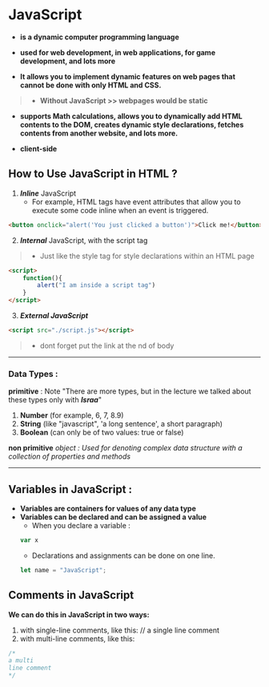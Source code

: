 # JavaScript 
 + **is a dynamic computer programming language**

 + **used for web development, in web applications, for game development, and lots more**

 + **It allows you to implement dynamic features on web pages that cannot be done with only HTML and CSS.**

> * **Without JavaScript >> webpages would be static**

 + **supports Math calculations, allows you to dynamically add HTML contents to the DOM, creates dynamic style declarations, fetches contents from another website, and lots more.**

* **client-side**

## How to Use JavaScript in HTML ?

1. **_Inline_** JavaScript
   * For example, HTML tags have event attributes that allow you to execute some code inline when an event is triggered. 
```html
<button onclick="alert('You just clicked a button')">Click me!</button>
```
2. **_Internal_** JavaScript, with the script tag
> * Just like the style tag for style declarations within an HTML page
```html
<script>
	function(){
	    alert("I am inside a script tag")
	}
</script>
```
3. **_External JavaScript_**
```html
<script src="./script.js"></script>
```
  > * dont forget put the link at the nd of body

---

### Data Types :
**primitive** : Note "There are more types, but in the lecture we talked about these types only with **_Israa_**"

1. **Number** (for example, 6, 7, 8.9)
2. **String** (like "javascript", 'a long sentence', a short paragraph)
3. **Boolean** (can only be of two values: true or false)

**non primitive**
*object : Used for denoting complex data structure with a collection of properties and methods*

---

## Variables in JavaScript :

* **Variables are containers for values of any data type**
* **Variables can be declared and can be assigned a value**
  *  When you declare a variable :
    ```javascript
    var x
   ```
  *  Declarations and assignments can be done on one line.
   ```javascript
   let name = "JavaScript";
   ```

## Comments in JavaScript
**We can do this in JavaScript in two ways:**

1. with single-line comments, like this: // a single line comment
2.  with multi-line comments, like this:
```javascript
/*
a multi
line comment
*/
```